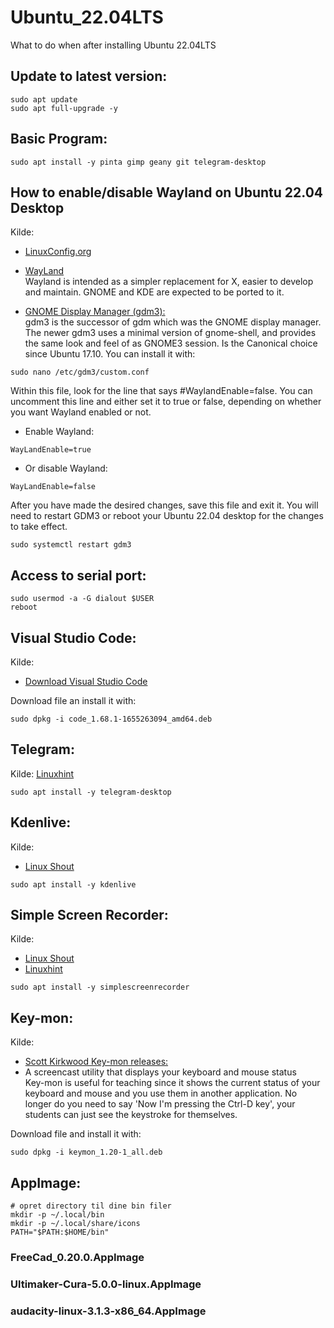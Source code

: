 # Ubuntu_22.04LTS
What to do when after installing Ubuntu 22.04LTS

## Update to latest version:
```
sudo apt update
sudo apt full-upgrade -y
```

## Basic Program:
```
sudo apt install -y pinta gimp geany git telegram-desktop 
```

## How to enable/disable Wayland on Ubuntu 22.04 Desktop
Kilde: 
* [LinuxConfig.org](https://linuxconfig.org/how-to-enable-disable-wayland-on-ubuntu-22-04-desktop)  
*  [WayLand](https://wayland.freedesktop.org/)  
  Wayland is intended as a simpler replacement for X, easier to develop and maintain. GNOME and KDE are expected to be ported to it.

* [GNOME Display Manager (gdm3):](https://askubuntu.com/questions/829108/what-is-gdm3-kdm-lightdm-how-to-install-and-remove-them)  
gdm3 is the successor of gdm which was the GNOME display manager. The newer gdm3 uses a minimal version of gnome-shell, and provides the same look and feel of as GNOME3 session. Is the Canonical choice since Ubuntu 17.10. You can install it with:
```
sudo nano /etc/gdm3/custom.conf
```
Within this file, look for the line that says #WaylandEnable=false. You can uncomment this line and either set it to true or false, depending on whether you want Wayland enabled or not.  
* Enable Wayland:
```
WayLandEnable=true
```
* Or disable Wayland:
```
WayLandEnable=false
```
After you have made the desired changes, save this file and exit it. You will need to restart GDM3 or reboot your Ubuntu 22.04 desktop for the changes to take effect.
```
sudo systemctl restart gdm3
```

## Access to serial port:
```
sudo usermod -a -G dialout $USER  
reboot
```

## Visual Studio Code:
Kilde: 
* [Download Visual Studio Code](https://code.visualstudio.com/Download)  

Download file an install it with:
```
sudo dpkg -i code_1.68.1-1655263094_amd64.deb
```

## Telegram:
Kilde: [Linuxhint](https://linuxhint.com/install-telegram-desktop-messenger-linux/)
```
sudo apt install -y telegram-desktop 
```

## Kdenlive:
Kilde: 
* [Linux Shout](https://www.how2shout.com/linux/3-ways-to-install-kdenlive-on-ubuntu-22-04-lts-jammy/)
```
sudo apt install -y kdenlive
```

## Simple Screen Recorder:
Kilde: 
* [Linux Shout](https://www.how2shout.com/linux/install-simplescreenrecorder-in-ubuntu-20-04-lts-to-record-screen/)
* [Linuxhint](https://linuxhint.com/install_simple_screen_recorder_ubuntu/)
```
sudo apt install -y simplescreenrecorder 
```

## Key-mon:
Kilde: 
* [Scott Kirkwood Key-mon releases:](https://github.com/scottkirkwood/key-mon/releases)  
* A screencast utility that displays your keyboard and mouse status  
Key-mon is useful for teaching since it shows the current status of your keyboard and mouse and you use them in another application. No longer do you need to say 'Now I'm pressing the Ctrl-D key', your students can just see the keystroke for themselves.  


Download file and install it with:
```
sudo dpkg -i keymon_1.20-1_all.deb
```

## AppImage:
```
# opret directory til dine bin filer
mkdir -p ~/.local/bin
mkdir -p ~/.local/share/icons
PATH="$PATH:$HOME/bin"
```

### FreeCad_0.20.0.AppImage

### Ultimaker-Cura-5.0.0-linux.AppImage

### audacity-linux-3.1.3-x86_64.AppImage

